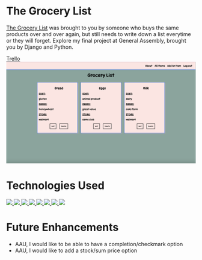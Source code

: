 # The Grocery List

[The Grocery List](https://thegrocerystore.herokuapp.com/) was brought to you by someone who buys the same products over and over again, but still needs to write down a list everytime or they will forget. Explore my final project at General Assembly, brought you by Django and Python.

[Trello](https://trello.com/b/XuSg4GCD/the-grocery-list#)
![Main View](main_app/static/images/index.png)

# Technologies Used

<a href="#"><img src="https://img.shields.io/badge/-HTML5-E34F26?style=flat-square&logo=html5&logoColor=white" />  </a>
<a href="#"><img src="https://img.shields.io/badge/-CSS3-1572B6?style=flat-square&logo=css3" />  </a>
<a href="#"><img src="https://img.shields.io/badge/-Django-092E20?style=flat-square&logo=django" />  </a>
<a href="#"><img src="https://img.shields.io/badge/-Python3-3776AB?style=flat-square&logo=Python&logoColor=white" />  </a>
<a href="#"><img src="https://img.shields.io/badge/-PostgreSQL-336791?style=flat-square&logo=postgresql" />  </a>
<a href="#"><img src="https://img.shields.io/badge/-Heroku-430098?style=flat-square&logo=heroku" />  </a>
<a href="#"><img src="https://img.shields.io/badge/-Trello-0079BF?style=flat-square&logo=Trello&logoColor=white" />  </a>
<a href="#"><img src="https://img.shields.io/badge/-VS_Code-007ACC?style=flat-square&logo=visual-studio-code" />  </a>

# Future Enhancements
<ul>
<li>AAU, I would like to be able to have a completion/checkmark option</li>
<li>AAU, I would like to add a stock/sum price option</li>
</ul>





